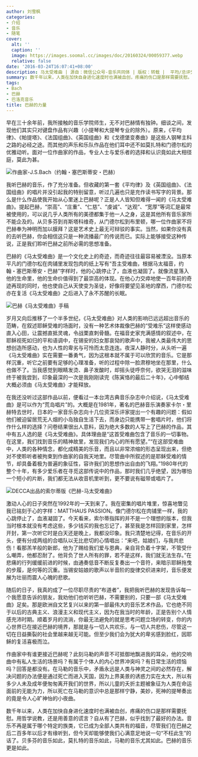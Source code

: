 ```yaml
---
author: 刘雪枫
categories:
- 介绍
- 音乐
- 随笔
cover:
  alt: ''
  caption: ''
  image: https://images.soomal.cc/images/doc/20160324/00059377.webp
  relative: false
date: '2016-03-24T16:07:41+08:00'
description: 马太受难曲 | 源自：微信公众号-音乐共同体 | 版权：转载 |  平均/总评分：08.71/61
summary: 数千年以来，人类在加快自身进化速度时也满被血创，疼痛的伤口是那样需要抚慰。用哲学说教，还是用善意的谎言？自从有了巴赫，似乎找到了最好的办法。音乐不再是属于哪个特定的族类，它已成为全部人类共有的福音……
tags:
- Bach
- 巴赫
- 巴洛克音乐
title: 巴赫的力量
---
```


早在三十余年前，我所接触的音乐学院师生，无不对巴赫情有独钟。细谈之间，发现他们其实只对键盘作品有兴趣（小提琴和大提琴专业的除外）。原来，《平均律》、《帕提塔》、《法国组曲》、《英国组曲》和《戈德堡变奏曲》是这些人钢琴主科之路的必经之途。而其他的声乐和乐队作品在他们耳中还不如莫扎特和门德尔松的优雅动听。面对一位作曲家的作品，专业人士与爱乐者的选择和认识竟如此大相径庭，莫此为甚。

![作曲家-J.S.Bach（约翰・塞巴斯蒂安・巴赫）](https://images.soomal.cc/images/doc/20160324/00059376.webp)





我听巴赫的音乐，作了充分准备。但收藏的第一套《平均律》及《英国组曲》、《法国组曲》的唱片并没引起我的特别留意，听过几遍也只是充作读书写字的背景。那么是什么作品使我开始从心里迷上巴赫呢？正是人人皆知但难得一闻的《马太受难曲》。提起巴赫，“崇高”、“庄重”、“仁慈”、“虔诚”、“达观”、“宽厚”等词汇是最常被使用的，可以说几乎人类所有的美德都集于他一人之身，这是其他所有音乐家所不能企及的。从贝多芬到肖斯塔科维奇，从门德尔松到布里顿，哪一位作曲家不将巴赫奉为神明而加以膜拜？这是艺术史上最无可辩驳的事实。当然，如果你没有真的去听巴赫，你会相信这只是一种流播最广的传说而已。实际上能够接受这种传说，正是我们聆听巴赫之前所必需的思想准备。

巴赫的《马太受难曲》是一个文化史上的奇迹，而奇迹往往最容易被湮没。当原本平凡的门德尔松在肉铺里发现包肉的纸上写有“吾主受难曲，根据马太福音，约翰・塞巴斯蒂安・巴赫”字样时，他的心跳停止了，血液也凝固了。就像流星落入他的生命里，他的生命价值得到了最崇高的体现。在他心力交瘁地使一百年前的奇迹再现的同时，他也使自己从天使变为圣徒，好像将要望见圣地的摩西，门德尔松亦在复活《马太受难曲》之后进入了永不苏醒的长眠。

![巴赫《马太受难曲》手稿](https://images.soomal.cc/images/doc/20160324/00059377_01.webp)





岁月又向后推移了一个半多世纪，《马太受难曲》对人类的影响已远远超出音乐的范畴，在叙述耶稣受难的场面时，没有一种艺术体裁像巴赫的“受难乐”这样使感动直入心田，让震撼直抵灵魂，令战栗直刺骨髓。在福音史家充满感情的叙述中，在耶稣视死如归的平和语调中，在锡安的妇女那哀恸的歌声中，我被人类最伟大的思想创造所感动，也为人性的卑劣与可怜而太息连连。夜深人静时分，从头听一遍《马太受难曲》实在需要一番勇气，因为这根本就不属于可以欣赏的音乐。它是那样沉重，听它之前要有足够的心理准备，听的过程中除一脸肃穆地坐在那里，什么也做不了。当我感觉到眼睛发烫、鼻子发酸时，却摇头徒呼奈何，欲哭无泪的滋味终于被我尝到，印象最深的一次是我刚刚读完《陈寅恪的最后二十年》，心中郁结大概必须由《马太受难曲》才能释放。

在我还没听过这部作品以前，便看过一本台湾古典音乐杂志中介绍说，《马太受难曲》是可以作为“荒岛唱片”的。大概是在1981年，著名的巴赫音乐演奏家卡尔・里赫特去世时，日本的一家音乐杂志向十几位资深乐评家提出一个有趣的问题：假如他们被迫留居荒无人烟的小岛独自生活下去，而身边只能携带一套唱片时，他们将作什么样的选择？问卷结果很出人意料，因为绝大多数的人写上了巴赫的作品，其中有五人选的是《马太受难曲》。具体理由是“这首受难曲包含了音乐的一切事物。在这里，我们找到音乐的精神故里，发现我们内心的所有愿望。”“在这部受难曲中，人类的各种情念，都化成精美的乐音，而且以非常浓缩的形态呈现出来，但绝对不使聆听者被拘束到作曲家的自我天地里。尽管曲中所叙述的是耶稣受难的情节，却具备着极为普遍的象征性，容许我们的思想作出自由的飞翔。”1980年代的整个十年，有多少爱乐者在寻觅这部传说中的作品，那时我们几乎绝望，因为哪怕一个短小的片断，我们都无法从收音机里听到，更不要说有磁带或唱片了。

![DECCA出品的索尔蒂版《巴赫-马太受难曲》](https://images.soomal.cc/images/doc/20160324/00059375_01.webp)





激动人心的日子突然在1992年的一天到来了。我在密集的唱片堆里，惊喜地瞥见我已铭刻于心的字样：MATTHAUS PASSION。像门德尔松在肉铺里一样，我的心跳停止了，血液凝固了。今天看来，索尔蒂指挥的并不是一个理想的版本，但我当时根本就没有考虑这些，多少钱买的我也忘记了，甚至我是怎样回到家里，怎样开封，第一次听它时是白天还是晚上，我都没印象。我只清楚地记得，在音乐的开头，便有分成两组的合唱队以无比悲切的心情唱出：“来吧，姑娘们，与我共悲伤！看那羔羊般的新郎，他为了赐给我们爱与恩典，亲自背负着十字架，不管受什么嘲弄，他都忍耐了。他背负了世人所有的罪，若不是这样，我们就无法生存。”在悲痛的行列缓缓前进的时候，由通奏低音不断反复奏出一个音符，来暗示耶稣拖曳的步履，是何等的沉重。当锡安姑娘的歌声以半音阶的旋律交织进来时，音乐便发展为壮丽而震人心魄的悲歌。

随后的日子，我真的成了一位尽职尽责的“布道者”，我把我听巴赫的发现告诉每一个我愿意告诉的朋友，我劝他们也听听巴赫，不需要别的，只要一部《马太受难曲》足矣。那是欧洲自文艺复兴以来的第一部最伟大的音乐艺术作品，它也绝不同于以后的古典主义、浪漫主义和现代主义，因为在我当时的年龄，正是告别个人情感充沛时期。顺着岁月的流淌，你最无法避免的就是思考问题立场的转变，你的内心世界已在接近巴赫的境界，那就是与一切人共欢乐，与一切人共悲伤，尽管这一切在日益撕裂的社会里越来越无可能。但至少我们会为犹大的卑劣感到脸红，因耶稣的复活喜极而泣。

作曲家中有谁更接近巴赫呢？此刻马勒的声音不可抵御地飘进我的耳朵，他的交响曲中有私人生活的场景吗？有属于个体人的内心世界冲突吗？有日常生活的烦恼吗？回答是都没有。在马勒的音乐中，矛盾永远是人类与神灵之间的必然存在，解决问题的办法便是通过死亡而进入天国，因为上界美景的诱惑力实在太大，所以有多少人未及成年便匆匆离开我们的世界，所以儿童的夭折主题被象征为人类在命运面前的无能为力，所以死亡在马勒的意识中总是那样宁静，美妙，死神的提琴奏出的竟是令人心旷神怡的小夜曲。

数千年以来，人类在加快自身进化速度时也满被血创，疼痛的伤口是那样需要抚慰。用哲学说教，还是用善意的谎言？自从有了巴赫，似乎找到了最好的办法。音乐不再是属于哪个特定的族类，它已成为全部人类共有的福音，尽管我们在巴赫之后二百多年以后才有缘听到，但今天却能够使我们心满意足地说一句“不枉此生”的话了。贝多芬的音乐如此，莫扎特的音乐如此，马勒的音乐尤其如此。巴赫的音乐更是如此。